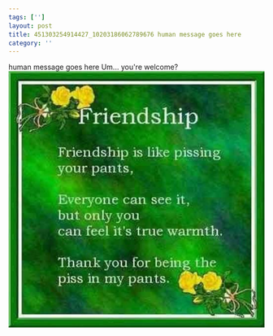 ```yaml
---
tags: ['']
layout: post
title: 451303254914427_10203186062789676 human message goes here
category: ''
---
```

human message goes here
Um... you're welcome?
![451303254914427_10203186062789676](/uploads/2014-3-15-451303254914427_10203186062789676-human-message-goes-here.jpg)
